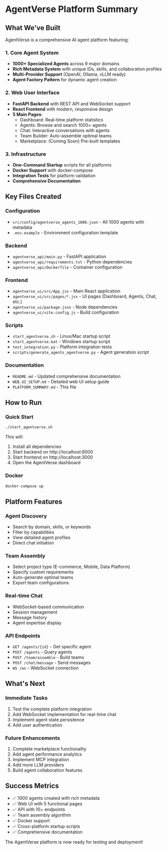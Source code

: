 # AgentVerse Platform Summary

## What We've Built

AgentVerse is a comprehensive AI agent platform featuring:

### 1. Core Agent System
- **1000+ Specialized Agents** across 9 major domains
- **Rich Metadata System** with unique IDs, skills, and collaboration profiles
- **Multi-Provider Support** (OpenAI, Ollama, vLLM ready)
- **Agent Factory Pattern** for dynamic agent creation

### 2. Web User Interface
- **FastAPI Backend** with REST API and WebSocket support
- **React Frontend** with modern, responsive design
- **5 Main Pages**:
  - Dashboard: Real-time platform statistics
  - Agents: Browse and search 1000+ agents
  - Chat: Interactive conversations with agents
  - Team Builder: Auto-assemble optimal teams
  - Marketplace: (Coming Soon) Pre-built templates

### 3. Infrastructure
- **One-Command Startup** scripts for all platforms
- **Docker Support** with docker-compose
- **Integration Tests** for platform validation
- **Comprehensive Documentation**

## Key Files Created

### Configuration
- `src/config/agentverse_agents_1000.json` - All 1000 agents with metadata
- `.env.example` - Environment configuration template

### Backend
- `agentverse_api/main.py` - FastAPI application
- `agentverse_api/requirements.txt` - Python dependencies
- `agentverse_api/Dockerfile` - Container configuration

### Frontend
- `agentverse_ui/src/App.jsx` - Main React application
- `agentverse_ui/src/pages/*.jsx` - UI pages (Dashboard, Agents, Chat, etc.)
- `agentverse_ui/package.json` - Node dependencies
- `agentverse_ui/vite.config.js` - Build configuration

### Scripts
- `start_agentverse.sh` - Linux/Mac startup script
- `start_agentverse.bat` - Windows startup script
- `test_integration.py` - Platform integration tests
- `scripts/generate_agents_agentverse.py` - Agent generation script

### Documentation
- `README.md` - Updated comprehensive documentation
- `WEB_UI_SETUP.md` - Detailed web UI setup guide
- `PLATFORM_SUMMARY.md` - This file

## How to Run

### Quick Start
```bash
./start_agentverse.sh
```

This will:
1. Install all dependencies
2. Start backend on http://localhost:8000
3. Start frontend on http://localhost:3000
4. Open the AgentVerse dashboard

### Docker
```bash
docker-compose up
```

## Platform Features

### Agent Discovery
- Search by domain, skills, or keywords
- Filter by capabilities
- View detailed agent profiles
- Direct chat initiation

### Team Assembly
- Select project type (E-commerce, Mobile, Data Platform)
- Specify custom requirements
- Auto-generate optimal teams
- Export team configurations

### Real-time Chat
- WebSocket-based communication
- Session management
- Message history
- Agent expertise display

### API Endpoints
- `GET /agents/{id}` - Get specific agent
- `POST /agents` - Query agents
- `POST /team/assemble` - Build teams
- `POST /chat/message` - Send messages
- `WS /ws` - WebSocket connection

## What's Next

### Immediate Tasks
1. Test the complete platform integration
2. Add WebSocket implementation for real-time chat
3. Implement agent state persistence
4. Add user authentication

### Future Enhancements
1. Complete marketplace functionality
2. Add agent performance analytics
3. Implement MCP integration
4. Add more LLM providers
5. Build agent collaboration features

## Success Metrics
- ✅ 1000 agents created with rich metadata
- ✅ Web UI with 5 functional pages
- ✅ API with 10+ endpoints
- ✅ Team assembly algorithm
- ✅ Docker support
- ✅ Cross-platform startup scripts
- ✅ Comprehensive documentation

The AgentVerse platform is now ready for testing and deployment!